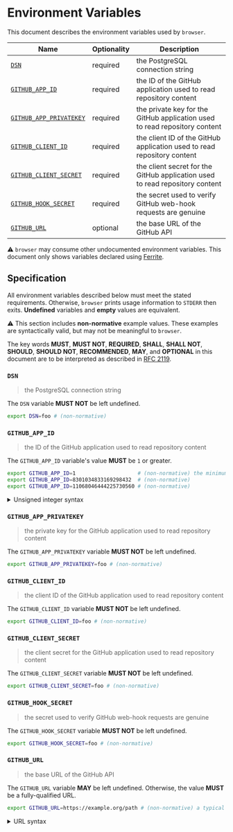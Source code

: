 # Environment Variables

This document describes the environment variables used by `browser`.

| Name                      | Optionality | Description                                                                  |
| ------------------------- | ----------- | ---------------------------------------------------------------------------- |
| [`DSN`]                   | required    | the PostgreSQL connection string                                             |
| [`GITHUB_APP_ID`]         | required    | the ID of the GitHub application used to read repository content             |
| [`GITHUB_APP_PRIVATEKEY`] | required    | the private key for the GitHub application used to read repository content   |
| [`GITHUB_CLIENT_ID`]      | required    | the client ID of the GitHub application used to read repository content      |
| [`GITHUB_CLIENT_SECRET`]  | required    | the client secret for the GitHub application used to read repository content |
| [`GITHUB_HOOK_SECRET`]    | required    | the secret used to verify GitHub web-hook requests are genuine               |
| [`GITHUB_URL`]            | optional    | the base URL of the GitHub API                                               |

⚠️ `browser` may consume other undocumented environment variables. This document
only shows variables declared using [Ferrite].

## Specification

All environment variables described below must meet the stated requirements.
Otherwise, `browser` prints usage information to `STDERR` then exits.
**Undefined** variables and **empty** values are equivalent.

⚠️ This section includes **non-normative** example values. These examples are
syntactically valid, but may not be meaningful to `browser`.

The key words **MUST**, **MUST NOT**, **REQUIRED**, **SHALL**, **SHALL NOT**,
**SHOULD**, **SHOULD NOT**, **RECOMMENDED**, **MAY**, and **OPTIONAL** in this
document are to be interpreted as described in [RFC 2119].

### `DSN`

> the PostgreSQL connection string

The `DSN` variable **MUST NOT** be left undefined.

```bash
export DSN=foo # (non-normative)
```

### `GITHUB_APP_ID`

> the ID of the GitHub application used to read repository content

The `GITHUB_APP_ID` variable's value **MUST** be `1` or greater.

```bash
export GITHUB_APP_ID=1                    # (non-normative) the minimum accepted value
export GITHUB_APP_ID=8301034833169298432  # (non-normative)
export GITHUB_APP_ID=11068046444225730560 # (non-normative)
```

<details>
<summary>Unsigned integer syntax</summary>

Unsigned integers can only be specified using decimal (base-10) notation. A
leading sign (`+` or `-`) is not supported and **MUST NOT** be specified.

Internally, the `GITHUB_APP_ID` variable is represented using an unsigned 64-bit
integer type (`uint`); any value that overflows this data-type is invalid.

</details>

### `GITHUB_APP_PRIVATEKEY`

> the private key for the GitHub application used to read repository content

The `GITHUB_APP_PRIVATEKEY` variable **MUST NOT** be left undefined.

```bash
export GITHUB_APP_PRIVATEKEY=foo # (non-normative)
```

### `GITHUB_CLIENT_ID`

> the client ID of the GitHub application used to read repository content

The `GITHUB_CLIENT_ID` variable **MUST NOT** be left undefined.

```bash
export GITHUB_CLIENT_ID=foo # (non-normative)
```

### `GITHUB_CLIENT_SECRET`

> the client secret for the GitHub application used to read repository content

The `GITHUB_CLIENT_SECRET` variable **MUST NOT** be left undefined.

```bash
export GITHUB_CLIENT_SECRET=foo # (non-normative)
```

### `GITHUB_HOOK_SECRET`

> the secret used to verify GitHub web-hook requests are genuine

The `GITHUB_HOOK_SECRET` variable **MUST NOT** be left undefined.

```bash
export GITHUB_HOOK_SECRET=foo # (non-normative)
```

### `GITHUB_URL`

> the base URL of the GitHub API

The `GITHUB_URL` variable **MAY** be left undefined. Otherwise, the value
**MUST** be a fully-qualified URL.

```bash
export GITHUB_URL=https://example.org/path # (non-normative) a typical URL for a web page
```

<details>
<summary>URL syntax</summary>

A fully-qualified URL includes both a scheme (protocol) and a hostname. URLs are
not necessarily web addresses; `https://example.org` and
`mailto:contact@example.org` are both examples of fully-qualified URLs.

</details>

<!-- references -->

[`dsn`]: #DSN
[ferrite]: https://github.com/dogmatiq/ferrite
[`github_app_id`]: #GITHUB_APP_ID
[`github_app_privatekey`]: #GITHUB_APP_PRIVATEKEY
[`github_client_id`]: #GITHUB_CLIENT_ID
[`github_client_secret`]: #GITHUB_CLIENT_SECRET
[`github_hook_secret`]: #GITHUB_HOOK_SECRET
[`github_url`]: #GITHUB_URL
[rfc 2119]: https://www.rfc-editor.org/rfc/rfc2119.html
